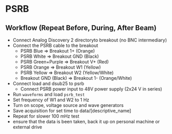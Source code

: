 # PSRB 

## Workflow (Repeat Before, During, After Beam)

- Connect Analog Discovery 2 directoryto breakout (no BNC intermediary)
- Connect the PSRB cable to the breakout
  - PSRB Blue => Breakout 1+ (Orange)
  - PSRB White => Breakout GND (Black)
  - PSRB Green+Purple => Breakout V+ (Red)
  - PSRB Orange => Breakout W1 (Yellow)
  - PSRB Yellow => Breakout W2 (Yellow/White)
  - Breakout GND (Black) => Breakout 1- (Orange/White)
- Connect load and dsub25 to psrb
  - Connect PSRB power input to 48V power supply (2x24 V in series)
- Run `waveforms` and load `psrb_test`
- Set frequency of W1 and W2 to 1 Hz
- Turn on scope, voltage source and wave generators
- Save acquisition for set time to data/[descriptive_name]
- Repeat for slower 100 mHz test
- ensure that the data is been taken, back it up on personal machine or external drive
